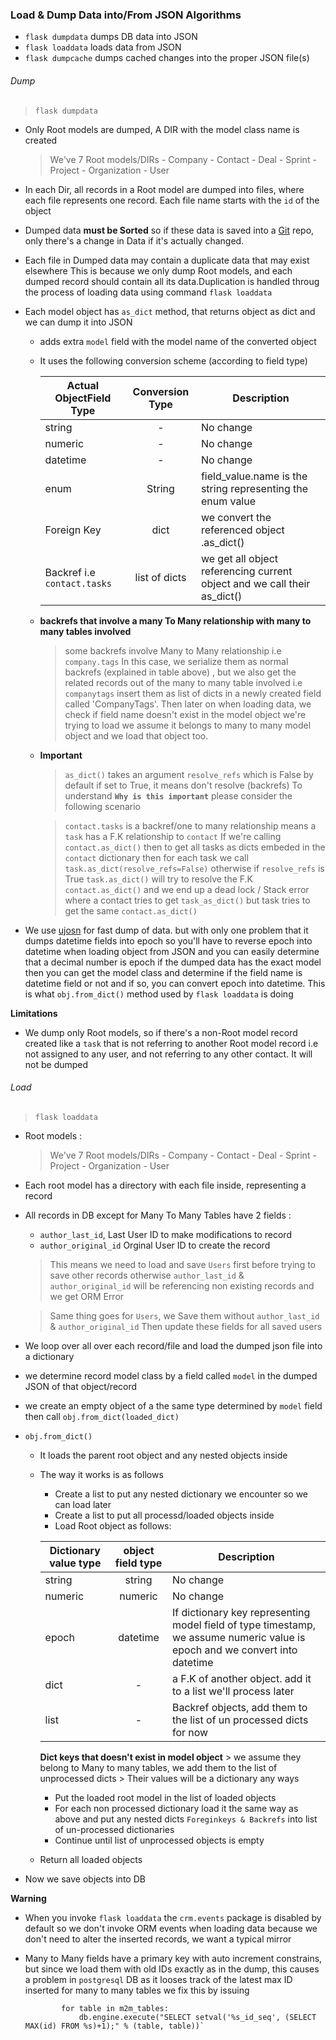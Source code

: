 ### Load & Dump Data into/From JSON Algorithms
- `flask dumpdata` dumps DB data into JSON
- `flask loaddata` loads data from JSON
- `flask dumpcache` dumps cached changes into the proper JSON file(s)

###### Dump

 >  `flask dumpdata`

- Only Root models are dumped, A DIR with the model class name is created

    > We've 7 Root models/DIRs
            - Company
            - Contact
            - Deal
            - Sprint
            - Project
            - Organization
            - User
- In each Dir, all records in a Root model are dumped into files, where each file represents one record.
Each file name starts with the `id` of the object

- Dumped data **must be Sorted** so if these data is saved into a [Git](https://git-scm.com/) repo, only there's a change
in Data if it's actually changed.

- Each file in Dumped data may contain a duplicate data that may exist elsewhere
This is because we only dump Root models, and each dumped record should contain
all its data.Duplication is handled throug the process of loading data using command
`flask loaddata`

- Each model object has `as_dict` method, that returns object as dict and we can dump it into JSON
    - adds extra `model` field with the model name of the converted object
    - It uses the following conversion scheme (according to field type)

        | Actual ObjectField Type   | Conversion Type             | Description |
        | ------------------------  |:---------------------------:|-------------|
        | string                    |      -                      |     No change
        | numeric                   |      -                      |     No change
        | datetime                  |      -                      |     No change
        | enum                      |      String                 | field_value.name is the string representing the enum value
        | Foreign Key               |      dict                   | we convert the referenced object .as_dict()
        |Backref i.e `contact.tasks`|      list of dicts          | we get all object referencing current object and we call their as_dict()

    - **backrefs that involve a many To Many relationship with many to many tables involved**
        > some backrefs involve Many to Many relationship i.e `company.tags`
        > In this case, we serialize them as normal backrefs (explained in table above)
        > , but we also get the related records out of the many to many table involved i.e `companytags`
        > insert them as list of dicts in a newly created field called 'CompanyTags'.
        > Then later on when loading data, we check if field name doesn't exist in the model object we're trying to load we assume it
        > belongs to many to many model object and we load that object too.

     - **Important**
        > `as_dict()` takes an argument `resolve_refs` which is False by default
        > if set to True, it means don't resolve (backrefs)
        > To understand **`Why is this important`** please consider the following scenario

        > `contact.tasks` is a backref/one to many relationship means a `task` has a F.K relationship to `contact`
        > If we're calling `contact.as_dict()` then to get all tasks as dicts embeded in the `contact` dictionary then
        > for each task we call `task.as_dict(resolve_refs=False)` otherwise if `resolve_refs` is True
        > `task.as_dict()` will try to resolve the F.K `contact.as_dict()` and we end up a dead lock / Stack error
        > where a contact tries to get `task_as_dict()` but task tries to get the same `contact.as_dict()`



- We use [ujosn](https://pypi.python.org/pypi/ujson) for fast dump of data. but with only one problem that it
dumps datetime fields into epoch so you'll have to reverse epoch into datetime when loading object from JSON
and you can easily determine that a decimal number is epoch if the dumped data has the exact model
then you can get the model class and determine if the field name is datetime field or not and if so, you can
convert epoch into datetime. This is what `obj.from_dict()` method used by `flask loaddata` is doing

**Limitations**
- We dump only Root models, so if there's a non-Root model record created like a `task` that is not referring to another Root model record
i.e not assigned to any user, and not referring to any other contact. It will not be dumped

###### Load

 >  `flask loaddata`

- Root models :

    > We've 7 Root models/DIRs
            - Company
            - Contact
            - Deal
            - Sprint
            - Project
            - Organization
            - User

- Each root model has a directory with each file inside, representing a record

- All records in DB except for Many To Many Tables have 2 fields :
    - `author_last_id`, Last User ID to make modifications to record
    - `author_original_id` Orginal User ID to create the record

    > This means we need to load and save `Users` first before trying to save other records otherwise
    > `author_last_id` & `author_original_id` will be referencing non existing records and we get ORM Error

    > Same thing goes for `Users`, we Save them without `author_last_id` & `author_original_id`
    > Then update these fields for all saved users

- We loop over all over each record/file and load the dumped json file into a dictionary
- we determine record model class by a field called `model` in the dumped JSON of that object/record
- we create an empty object of a the same type determined by `model` field then call `obj.from_dict(loaded_dict)`
- `obj.from_dict()`
    - It loads the parent root object and any nested objects inside
    - The way it works is as follows

        - Create a list to put any nested dictionary we encounter so we can load later
        - Create a list to put all processd/loaded objects inside
        - Load Root object as follows:

        | Dictionary value type     | object field type           | Description |
        | ------------------------  |:---------------------------:|-------------|
        | string                    |      string                 |     No change
        | numeric                   |      numeric                |     No change
        | epoch                     |      datetime               |If dictionary key representing model field of type timestamp, we assume numeric value is epoch and we convert into datetime
        | dict                      |      -                      |a F.K of another object. add it to a list we'll process later
        | list                      |      -                      |Backref objects, add them to the list of un processed dicts for now

        **Dict keys that doesn't exist in model object**
            > we assume they belong to Many to many tables, we add them to the list of unprocessed dicts
            > Their values will be a dictionary any ways

        - Put the loaded root model in the list of loaded objects
        - For each non processed dictionary load it the same way as above and put any nested dicts `Foreginkeys & Backrefs` into
         list of un-processed dictionaries
        - Continue until list of unprocessed objects is empty

    - Return all loaded objects

- Now we save objects into DB

**Warning**

- When you invoke `flask loaddata` the `crm.events` package is disabled by default
so we don't invoke ORM events when loading data because we don't need to alter the inserted records, we want a typical mirror

- Many to Many fields have a primary key with auto increment constrains, but since we load them with old
IDs exactly as in the dump, this causes a problem in `postgresql` DB as it looses track of the latest max ID inserted for many to many tables
we fix this by issuing
    ```
            for table in m2m_tables:
                db.engine.execute("SELECT setval('%s_id_seq', (SELECT MAX(id) FROM %s)+1);" % (table, table))`

    ```